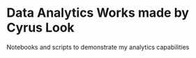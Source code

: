 # Data Analytics Works made by Cyrus Look

Notebooks and scripts to demonstrate my analytics capabilities
